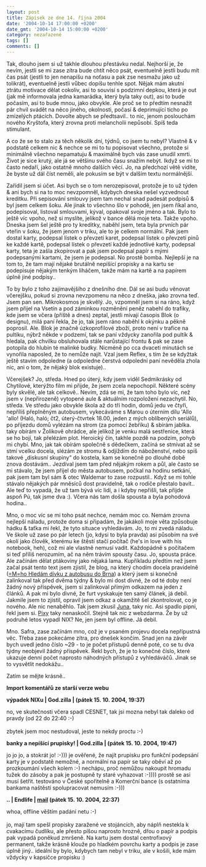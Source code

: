 ```yaml
---
layout: post
title: Zápisek ze dne 14. října 2004
date: '2004-10-14 17:00:00 +0200'
date_gmt: '2004-10-14 15:00:00 +0200'
category: nezařazené
tags: []
comments: []
---
```

<p>Tak, dlouho jsem si už takhle dlouhou přestávku nedal. Nejhorší je, že nevím, jestli se mi zase zítra  bude chtít něco psát, eventuelně jestli budu mít čas psát (jestli to jen nenapíšu na noťasu a pak zse nesmažu  jako už tolikrát), eventuelně jestli vůbec dopíšu tenhle spot. Nějak mám akutní ztrátu motivace dělat cokoliv,  asi to souvisí s podzimní depkou, která je out (jak mě informovala jedna kamarádka, který byla taky out),  asi to bude počasím, asi to bude mnou, jako obvykle. Ale proč se to předtím nesnažit pár chvil svádět na něco  jiného, okolnosti, počasí &amp; deprimující ticho po zmizelých ptácích. Dovolte abych se předtsavil.. to nic,  jenom poslouchám nového Kryštofa, který zrovna proti melancholii nepůsobí. Spíš teda stimulant.</p>
<p>A co že se to stalo za těch několik dní, týdnů, co jsem tu nebyl? Vlastně &amp; v podstatě celkem nic  &amp; nechce se mi to tu popisovat všechno, protože si minimálně všechno nepamatuju &amp; maximálně bych vás  zase unudil xmrti. Život je sice krutý, ale já se většinu svého času snažím nebýt. Ikdyž se mi to často  nedaří, jako ostatně mnoho dalších věcí. Jo, na předchozí větě vidíte, že byste už dál číst neměli, ale  pokusím se být v dalším textu normálnější.</p>
<p>Zařídil jsem si účet. Asi bych se o tom nerozepisoval, protože je to už týden &amp; ani bych si na to  moc nevzpomněl, kdybych dneska nešel vyzvednout kreditku. Při sepisování smlouvy jsem tam nechal snad padesát  podpisů &amp; byl jsem celkem šoku. Ale jinak to všechno šlo v pohodě, jen jsem říkal ano, podepisoval, listoval  smlouvami, kýval, opakoval svoje jméno a tak. Bylo to ještě víc vpoho, než si myslíte, jelikož v bance dělá  moje teta. Takže vpoho. Dneska jsem šel ještě pro ty kreditky, naběhl jsem, teta byla prvních pár vteřin v šoku,  že jsem jenom v triku, ale to je celkem normální. Pak jsem dostal karty, podepsal lístek o převzetí karet,  podepsal lístek o převzetí pinů ke každé kartě, podepsal lístek o převzetí každé jednotlivé karty,  podepsal karty, teta je zašla zkopírovat a pak jsem podepsal papír s mými podepsanými kartami, že jsem  je podepsal. No prostě bomba. Nejlepší je na tom to, že tam mají nějaké brutálně nepíšící propisky a na kartu  se podepisuje nějakým tenkým liháčem, takže mám na kartě a na papírem úplně jiné podpisy..</p>
<p>To by bylo z toho zajímavějšího z dnešního dne. Dál se asi budu věnovat včerejšku, pokud si zrovna nevzpomenu  na něco z dneška, jako zrovna teď. Jsem pan sen. Mikrokosmos je skvělý. Jo, vzpomněl jsem si na ráno,  když jsem přijel na Vsetín a pod záminkou rozměnění peněz nabehl do trafiky, kde jsem se včera (příště a dnes)  zeptal, jestli mívají časopis Blok (o designu), milá paní řekla, že jo, tak jsem ráno naběhl k okýnku a pěkně poprosil.  Ale. Blok je značně úzkoprofilové zboží, proto není v trafice na pultíku, nýbrž někde v podzemí, tak se paní  vždycky zanořila pod pultík &amp; hledala, pak chvilku obsluhovala stále narůstající frontu &amp; pak se zase potopila  do hlubin té malinké budky. Nicméně po cca dvaceti minutách se vynořila naposled, že to nemůže najít. Vzal jsem  Reflex, s tím že se kdyžtak ještě stavím odpoledne (a odpoledne čerstvá odpolední paní nevěděla zhola nic, ani o tom,  že nějaký blok existuje)..</p>
<p>Včerejšek? Jo, středa. Hned po úterý, kdy jsem viděl Sedmikrásky od Chytilové, kterýžto film mi přijde,  že jsem zcela nepochopil. Některé scény byly skvělé, ale tak celkově.. Nevím, zdá se mi, že tam toho bylo víc,  než jsem v (nepřirozeně) vytopené aule &amp; aktuálním rozpoložení nezachytil. No, středa. Ve středu jako obvykle  škola až do tří hodin, domů jedu ve čtyři, nepříliš přeplněným autobusem, vykecáváme s Marou o úterním dílu  'Allo 'allo! (Haló, haló; čt2, úterý-čtvrtek 18.00, jeden z mých oblíbených seriálů), po příjezdu domů  vylézám na strom (za pomocí žebříku) &amp; sbírám jablka. taky obírám v Žolikově ohrádce, ale jelikož je venku  malá sestřenice, která se ho bojí, tak přelézám plot. Heroický čin, takhle pozdě na podzim, pohyb mi chybí.  Mno, jak tak obírám společně s dědečkem, začíná se stmívat až se stmí vcelku docela, slézám ze stromu &amp; odjíždím  do náboženství, nebo spíš takové &bdquo;diskusní skupiny&ldquo; do kostela, kam se konečně po dlouhé době  znova dostávám.. Jezdíval jsem tam před nějakým rokem a půl, ale často se mi stávalo, že jsem přijel do města autobusem,  počkal na hodinu setkání, pak jsem tam byl sám &amp; otec Waldemar to zase rozpustil.. Když se mi tohle stávalo  nějakých pár mněsíců dost pravidelně, tak o rodiče přestalo bavit.. Ale teď to vypadá, že už tam bývá víc lidí,  a i kdyby nepřišli, tak přijde aspoň Pú, tak jsme dva :). Včera nás tam došla spousta a byla pohodová hodina..</p>
<p>Mno, o moc víc se mi toho psát nechce, nemám moc co. Nemám zrovna nejlepší náladu, protože doma si připadám,  že jakákoli moje věta způsobuje hádku &amp; taťka mi řekl, že tyto situace vyhledávám. Jo, to mi zvedá náladu.  Ve škole už zase po pár letech (jo, kdysi to byla pravda) asi působím na své okolí jako člověk, kterému ke štěstí  stačí počítač (he's in love with his notebook, heh), což mi ale vlastně nemusí vadit. Každopádně s počítačem  si teď příliš nerozumím, ač na něm trávím spousty času. Jo, spousta práce. Ale začínám dělat ptákoviny jako nějaká  lama. Kupříkladu předtím než jsem začal psát tento text jsem zjistil, že blog, na který chodím docela pravidelně  (<a href="http://www.hledamdivkuzautobusudobrna.com/">=M=ho Hledám dívku z autobusu do Brna</a>) a který jsem si konečně zalinkoval tak před dvěma  týdny &amp; bylo mi dost divné, že od té doby není žádný nový příspěvek, jsem si zalinkoval přímým odkazem na jeden  z článků. A pak mi bylo divné, že furt vyskakuje ten samý článek, já debil. Jakmile jsem to zjistil, opravil jsem  odkaz a okamžitě šel zkontrolovat, co je nového. Ale nic nenaběhlo. Tak jsem zkusil  <a href="http://reality-show.net">Juna</a>, taky nic. Asi spadlo pipni, řekl jsem si. <a href="http://pixy.cz">Pixy</a>  taky nenaskočil. Stejně tak nic z webzdarma. Že by už podruhé letos vypadl NIX? Ne, jen jsem byl offline. Já debil.</p>
<p>Mno. Safra, zase začínám mno, což je v psaném projevu docela nepřípustná věc. Třeba zase pokecáme zítra,  pro dnešek končím. Snad jen na závěr bych uvedl jedno číslo ~29 - to je počet přístupů denně poté, co se tu  dva týdny neobjevil žádný příspěvek. Řekl bych, že je to konečné číslo, které ukazuje denní počet naprosto náhodných  přístupů z vyhledáváčů. Jinak se to vysvětlit nedokážu..</p>
<p>Zatím se mějte krásně..</p>
<div class="import-komentaru">
<p><strong>Import komentářů ze starší verze webu</strong></p>
<div class="comment">
<p style="font-weight:bold"><span class="compredmet">výpadek NIXu</span> | <span class="comname">God.zilla</span> | (pátek&nbsp;15.&nbsp;10.&nbsp;2004,&nbsp;19:37)</p>
<p>no, ve skutečnosti včera spadl CESNET, tak jsi mozna nebyl tak daleko od pravdy (od 22 do 22:40 :-) <br>  <br> zbytek jsem moc nestudoval, jeste to nekdy proctu :-) </p>
</div>
<div class="comment">
<p style="font-weight:bold"><span class="compredmet">banky a nepíšící prupisky!</span> | <span class="comname">God.zilla</span> | (pátek&nbsp;15.&nbsp;10.&nbsp;2004,&nbsp;19:47)</p>
<p>jo jo jo, a stokrát jo! :-))) je ověřené, že najít prupisku pro funkční podepsání karty je v podstatě nemožné, a normální na papír se taky oběví až po prozkoumání všech kolem :-) nechápu, proč nemůžou nakoupit hromadu tužek do zásoby a pak je postupně ty staré vyhazovat :-)))) prostě se asi musí šetřit. testováno v České spořitelně a Komerční bance (s ostatníma bankama naštěstí spolupracovat nemusím :-))) </p>
</div>
<div class="comment">
<p style="font-weight:bold"><span class="compredmet">..</span> | <span class="comname">Endlife</span> |  <a href="mailto:jan.martinek@post.cz">mail</a> (pátek&nbsp;15.&nbsp;10.&nbsp;2004,&nbsp;22:37)</p>
<p>whoa, offline věštím padání netu :-) <br>  <br> jo, mají tam spešl propisky zaražené ve stojáncích, aby náplň nestekla k cvakacímu čudlíku, ale přesto píšou naprosto hrozně, dřou o papír a podpis pak vypadá poněkud zmršeně. Na kartu jsem dostal centrofixový permanent, takže krásně klouže po hladkém povrchu karty a podpis je zase úplně jiný.. ideální by bylo, kdybych tam nebyl v triku, ale v košili, kde mám vždycky v kapsičce propisku :) </p>
</div>
</div>

